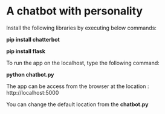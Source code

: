 # A chatbot with personality
Install the following libraries by executing below commands:

**pip install chatterbot**

**pip install flask**

To run the app on the localhost, type the following command:

**python chatbot.py**

The app can be access from the browser at the location : http://localhost:5000

You can change the default location from the **chatbot.py**
